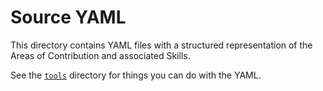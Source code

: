 # Source YAML
This directory contains YAML files with a structured representation of the Areas of Contribution and associated Skills.

See the [`tools`](../tools) directory for things you can do with the YAML.
